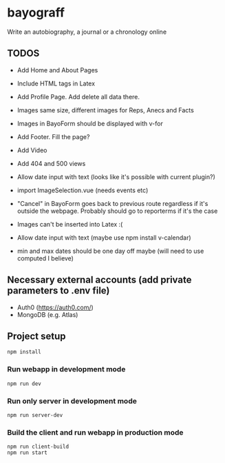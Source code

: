 # bayograff

Write an autobiography, a journal or a chronology online

## TODOS

-   Add Home and About Pages
-   Include HTML tags in Latex
-   Add Profile Page. Add delete all data there.
-   Images same size, different images for Reps, Anecs and Facts
-   Images in BayoForm should be displayed with v-for
-   Add Footer. Fill the page?
-   Add Video

-   Add 404 and 500 views
-   Allow date input with text (looks like it's possible with current plugin?)
-   import ImageSelection.vue (needs events etc)
-   "Cancel" in BayoForm goes back to previous route regardless if it's outside the webpage. Probably should go to reporterms if it's the case
-   Images can't be inserted into Latex :(
-   Allow date input with text (maybe use npm install v-calendar)
-   min and max dates should be one day off maybe (will need to use computed I believe)

## Necessary external accounts (add private parameters to .env file)

-   Auth0 (https://auth0.com/)
-   MongoDB (e.g. Atlas)

## Project setup

```
npm install
```

### Run webapp in development mode

```
npm run dev
```

### Run only server in development mode

```
npm run server-dev
```

### Build the client and run webapp in production mode

```
npm run client-build
npm run start
```
